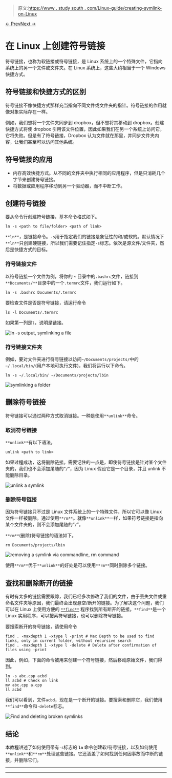 > 原文:[https://www . study south . com/Linux-guide/creating-symlink-on-Linux](https://www.studytonight.com/linux-guide/creating-symlinks-on-linux)

[← Prev](/linux-guide/how-to-use-scp-command-to-securely-copy-files "Linux SCP")[Next →](/linux-guide/how-to-list-directory-contents-in-linux "Linux vdir")

# 在 Linux 上创建符号链接

符号链接，也称为软链接或符号链接，是 Linux 系统上的一个特殊文件，它指向系统上的另一个文件或文件夹。在 Linux 系统上，这些大约相当于一个 Windows 快捷方式。

## 符号链接和快捷方式的区别

符号链接不像快捷方式那样充当指向不同文件或文件夹的指针。符号链接的作用就像对象实际存在一样。

例如，我们想将一个文件夹同步到 dropbox，但不想将其移动到 dropbox。创建快捷方式将使 dropbox 引用该文件位置，因此如果我们在另一个系统上访问它，它将失败。但是有了符号链接，Dropbox 认为文件就在那里，并同步文件夹内容，让我们甚至可以访问其他系统。

## 符号链接的应用

*   内存高效快捷方式。从不同的文件夹中执行相同的应用程序，但是只消耗几个字节来创建符号链接。
*   将数据或应用程序移动到另一个驱动器，而不中断工作。

## 创建符号链接

要从命令行创建符号链接，基本命令格式如下。

```
ln -s <path to file/folder> <path of link>
```

`**ln**`，是链接命令。`-s`用于指定我们的链接是象征性的和/或软的。默认情况下`**ln**`只创建硬链接，所以我们需要记住指定`-s`标志。依次是源文件/文件夹，然后是快捷方式的目标。

### 符号链接文件

以符号链接一个文件为例，将你的 **`~`** 目录中的`.bashrc`文件，链接到`**Documents/**`目录中的一个`.termrc`文件，我们运行如下。

```
ln -s .bashrc Documents/.termrc
```

要检查文件是否是符号链接，请运行命令

```
ls -l Documents/.termrc
```

如果第一列是`l`，说明是链接。

![ln -s output, symlinking a file](../Images/5fdf79a81a05f5f8388c84fe19907102.png)

### 符号链接文件夹

例如，要对文件夹进行符号链接以访问`~/Documents/projects/`中的`~/.local/bin/`(用户本地可执行文件)，我们将运行以下命令。

```
ln -s ~/.local/bin/ ~/Documents/projects/lbin
```

![symlinking a folder](../Images/c86f53aacce17484e4325b735a6bea2f.png)

## 删除符号链接

符号链接可以通过两种方式取消链接。一种是使用`**unlink**`命令。

### 取消符号链接

`**unlink**`有以下语法。

```
unlink <path to link>
```

如果过程成功，这将删除链接。需要记住的一点是，即使符号链接是针对某个文件夹的，我们也不会添加尾随的“`/`”，因为 Linux 假设它是一个目录，并且 unlink 不能删除目录。

![unlink a symlink](../Images/7be9638df8d15c8f6a9d58f368c5dd72.png)

### 删除符号链接

因为符号链接只不过是 Linux 文件系统上的一个特殊文件，所以它可以像 Linux 文件一样被删除。通过使用`**rm**`。就像`**unlink**`一样，如果符号链接是指向某个文件夹的，则不会添加尾随的“`/`”。

`**rm**`(删除)符号链接的语法如下。

```
rm Documents/projects/lbin
```

![removing a symlink via commandline, rm command](../Images/3d2761c7cc02e0401ee4e41621b67386.png)

使用`**rm**`优于`**unlink**`的好处是可以使用`**rm**`同时删除多个链接。

## 查找和删除断开的链接

有时有太多的链接需要跟踪，我们已经多次修改了我们的文件，由于丢失文件或重命名文件夹等原因，我们最终会出现悬空/断开的链接。为了解决这个问题，我们可以在 Linux 上使用方便的 [`**find**`](https://www.studytonight.com/tutorials/preview?subject=linux-guide&url=how-to-find-files-in-linux) 程序找到所有断开的链接。`**find**`是一个 Linux 实用程序，可以搜索符号链接，也可以删除符号链接。

要搜索断开的符号链接，请使用命令

```
find . -maxdepth 1 -xtype l -print # Max Depth to be used to find links, only in current folder, without recursive search
find . -maxdepth 1 -xtype l -delete # Delete after confirmation of files using -print
```

因此，例如，下面的命令被用来创建一个符号链接，然后移动原始文件，我们得到。

```
ln -s abc.cpp acbd
ll acbd # Check on link
mv abc.cpp a.cpp
ll acbd
```

我们可以看到，文件`acbd`，现在是一个断开的链接。要搜索和删除它，我们使用`**find**`命令和`-delete`标志。

![Find and deleting broken symlinks](../Images/a946d1d9b3d5a1a7f510c22c2ad31673.png)

## 结论

本教程讲述了如何使用带有`-s`标志的 **`ln`** 命令创建软/符号链接，以及如何使用`**unlink**`和`**rm**`处理这些链接。它还涵盖了如何找到任何因事故而中断的链接，并删除它们。

* * *

* * *